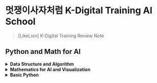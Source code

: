 # 멋쟁이사자처럼 K-Digital Training AI School
> [LikeLion] K-Digital Training Review Note

## Python and Math for AI

<details>
<summary><b>Data Structure and Algorithm</b></summary>   
<div markdown="1">   

+ [복잡도 Complexity](https://github.com/wonkwonlee/likelion-k-digital-training-AI/blob/main/Data-Structure-and-Algorithm/Complexity.md)

</div>
</details>


<details>
<summary><b>Mathematics for AI and Visualization </b></summary>   
<div markdown="1"> 
   
+ [함수 Function](https://github.com/wonkwonlee/likelion-k-digital-training-AI/blob/main/Mathematics-for-AI-and-Visualization/Function.md)
  
</div>
</details>


<details>
<summary><b>Basic Python</b></summary>  
<div markdown="1">   
  
+ [함수와 클래스Function and Class](https://github.com/wonkwonlee/likelion-k-digital-training-AI/blob/main/Basic-Python/Function-and-Class.md)

</div>
</details>

